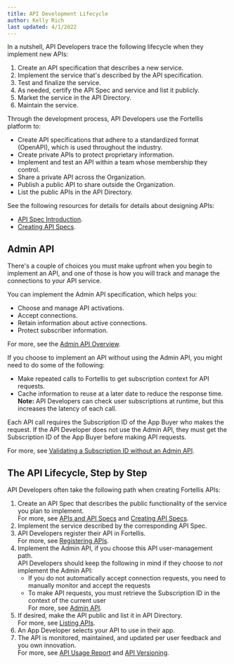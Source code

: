 ```yaml
---
title: API Development Lifecycle
author: Kelly Rich
last updated: 4/1/2022
---
```


In a nutshell, API Developers trace the following lifecycle when they implement new APIs:

1. Create an API specification that describes a new service.
1. Implement the service that's described by the API specification.
1. Test and finalize the service.
1. As needed, certify the API Spec and service and list it publicly.
1. Market the service in the API Directory.
1. Maintain the service.

Through the development process, API Developers use the Fortellis platform to:

* Create API specifications that adhere to a standardized format (OpenAPI), which is used throughout the industry.
* Create private APIs to protect proprietary information.
* Implement and test an API within a team whose membership they control.
* Share a private API across the Organization.
* Publish a public API to share outside the Organization.
* List the public APIs in the API Directory.

See the following resources for details for details about designing APIs:

* [API Spec Introduction](/docs/general/api-design/api-spec-introduction).
* [Creating API Specs](/docs/tutorials/spec-writing/creating-api-specs).

## Admin API

There's a couple of choices you must make upfront when you begin to implement an API, and one of those is how you will track and manage the connections to your API service.

You can implement the Admin API specification, which helps you:

* Choose and manage API activations.
* Accept connections.
* Retain information about active connections.
* Protect subscriber information.

For more, see the [Admin API Overview](/docs/tutorials/admin-api/admin-api-overview).

If you choose to implement an API without using the Admin API, you might need to do some of the following:

* Make repeated calls to Fortellis to get subscription context for API requests.
* Cache information to reuse at a later date to reduce the response time.  
    **Note:** API Developers can check user subscriptions at runtime, but this increases the latency of each call.

Each API call requires the Subscription ID of the App Buyer who makes the request. If the API Developer does not use the Admin API, they must get the Subscription ID of the App Buyer before making API requests.

For more, see [Validating a Subscription ID without an Admin API](/docs/tutorials/admin-api/no-admin-api).

## The API Lifecycle, Step by Step

API Developers often take the following path when creating Fortellis APIs:

1. Create an API Spec that describes the public functionality of the service you plan to implement.  
    For more, see [APIs and API Specs](/docs/general/api-developers/api-specs) and [Creating API Specs](/docs/tutorials/spec-writing/creating-api-specs).
1. Implement the service described by the corresponding API Spec.
1. API Developers register their API in Fortellis.  
    For more, see [Registering APIs](/docs/tutorials/api-lifecycle/registering-apis).
1. Implement the Admin API, if you choose this API user-management path.  
    API Developers should keep the following in mind if they choose to *not* implement the Admin API:  
    * If you do not automatically accept connection requests, you need to manually monitor and accept the requests
    * To make API requests, you must retrieve the Subscription ID in the context of the current user  
    For more, see [Admin API](/docs/tutorials/admin-api/admin-api-overview).
1. If desired, make the API public and list it in API Directory.  
    For more, see [Listing APIs](/docs/tutorials/api-lifecycle/listing-apis).
1. An App Developer selects your API to use in their app.
1. The API is monitored, maintained, and updated per user feedback and you own innovation.  
    For more, see [API Usage Report](/docs/tutorials/api-lifecycle/api-usage-report) and [API Versioning](/docs/general/api-design/api-versioning).
